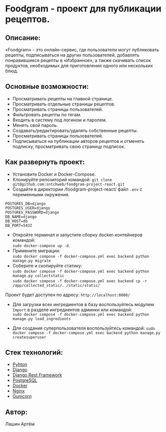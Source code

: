 # Foodgram - проект для публикации рецептов.
## Описание:
«Foodgram» - это онлайн-сервис, где пользователи могут публиковать рецепты, подписываться на других пользователей, добавлять понравившиеся рецепты в «Избранное», а также скачивать список продуктов, необходимых для приготовления одного или нескольких блюд.
##  Основные возможности:
-   Просматривать рецепты на главной странице.
-   Просматривать отдельные страницы рецептов.
-   Просматривать страницы пользователей.
-   Фильтровать рецепты по тегам.
-   Входить в систему под логином и паролем.
-   Менять свой пароль.
-   Создавать/редактировать/удалять собственные рецепты.
-   Просматривать страницы пользователей.
-   Подписываться на публикации авторов рецептов и отменять подписку, просматривать свою страницу подписок.

## Как развернуть проект:

* Установите Docker и Docker-Compose.
* Клонируйте репозиторий командой:
`git clone git@github.com:sntchweb/foodgram-project-react.git`
* Создайте в директории /foodgram-project-react/ файл `.env` с переменными окружения.
```
POSTGRES_DB=django
POSTGRES_USER=django
POSTGRES_PASSWORD=django
DB_NAME=django
DB_HOST=db
DB_PORT=5432
```
* Откройте терминал и запустите сборку docker-контейнеров командой:  
`sudo docker-compose up -d`.  
* Примените миграции:  
`sudo docker compose -f docker-compose.yml exec backend python manage.py migrate`  
* Соберите и скопируйте статику:  
`sudo docker compose -f docker-compose.yml exec backend python manage.py collectstatic`  
`sudo docker compose -f docker-compose.yml exec backend cp -r /app/collected_static/. /static/static/`

Проект будет доступен по адресу: `http://localhost:8000/`  
* Для загрузки всех ингредиентов в базу воспользуйтесь модулем `Import` в разделе ингредиентов админки или командой:  
`sudo docker compose -f docker-compose.yml exec backend python manage.py load_ingredients`

* Для создания суперпользователя воспользуйтесь командой:
`sudo docker compose -f docker-compose.yml exec backend python manage.py createsuperuser`


## Стек технологий:
* [Pyhton](https://www.python.org/)
* [Django](https://www.djangoproject.com/)
* [Django Rest Framework](https://www.django-rest-framework.org/)
* [PostgreSQL](https://www.postgresql.org/)
* [Docker](https://www.docker.com/)
* [Nginx](https://nginx.org/ru/)
* [Gunicorn](https://gunicorn.org/)

## Автор:
Лашин Артём
